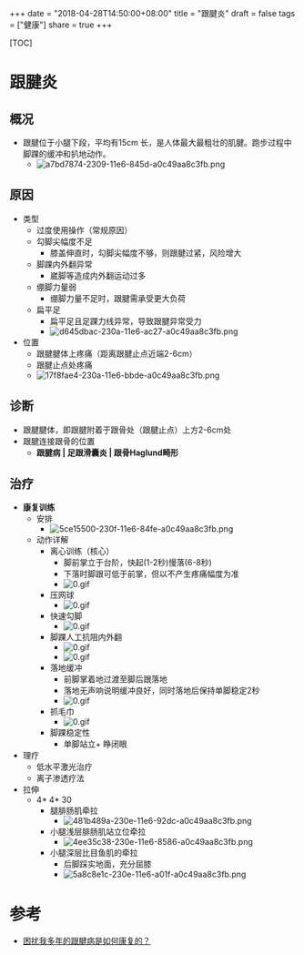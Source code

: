+++
date = "2018-04-28T14:50:00+08:00"
title = "跟腱炎"
draft = false
tags = ["健康"]
share = true
+++

[TOC]

# 跟腱炎
## 概况
- 跟腱位于小腿下段，平均有15cm 长，是人体最大最粗壮的肌腱。跑步过程中脚踝的缓冲和扒地动作。
    - ![a7bd7874-2309-11e6-845d-a0c49aa8c3fb.png](http://7xsy59.com1.z0.glb.clouddn.com/a7bd7874-2309-11e6-845d-a0c49aa8c3fb.png)
## 原因
- 类型
    - 过度使用操作（常规原因）
    - 勾脚尖幅度不足
        - 膝盖伸直时，勾脚尖幅度不够，则跟腱过紧，风险增大
    - 脚踝内外翻异常
        - 崴脚等造成内外翻运动过多
    - 绷脚力量弱
        - 绷脚力量不足时，跟腱需承受更大负荷
    - 扁平足
        - 扁平足且足踝力线异常，导致跟腱异常受力
        - ![d645dbac-230a-11e6-ac27-a0c49aa8c3fb.png](http://7xsy59.com1.z0.glb.clouddn.com/d645dbac-230a-11e6-ac27-a0c49aa8c3fb.png)
- 位置
    - 跟腱腱体上疼痛（距离跟腱止点近端2-6cm）
    - 跟腱止点处疼痛
    - ![17f8fae4-230a-11e6-bbde-a0c49aa8c3fb.png](http://7xsy59.com1.z0.glb.clouddn.com/17f8fae4-230a-11e6-bbde-a0c49aa8c3fb.png)
## 诊断
- 跟腱腱体，即跟腱附着于跟骨处（跟腱止点）上方2-6cm处
- 跟腱连接跟骨的位置
    - **跟腱病 | 足跟滑囊炎 | 跟骨Haglund畸形**
## 治疗
- **康复训练**
    - 安排
        - ![5ce15500-230f-11e6-84fe-a0c49aa8c3fb.png](http://7xsy59.com1.z0.glb.clouddn.com/5ce15500-230f-11e6-84fe-a0c49aa8c3fb.png)
    - 动作详解
        - 离心训练（核心）
            - 脚前掌立于台阶，快起(1-2秒)慢落(6-8秒)
            - 下落时脚跟可低于前掌，但以不产生疼痛幅度为准
            - ![0.gif](http://7xsy59.com1.z0.glb.clouddn.com/0.gif)
        - 压网球
            - ![0.gif](http://7xsy59.com1.z0.glb.clouddn.com/1.gif)
        - 快速勾脚
            - ![0.gif](http://7xsy59.com1.z0.glb.clouddn.com/2.gif)
        - 脚踝人工抗阻内外翻
            - ![0.gif](http://7xsy59.com1.z0.glb.clouddn.com/31.gif)
            - ![0.gif](http://7xsy59.com1.z0.glb.clouddn.com/32.gif)
        - 落地缓冲
            - 前脚掌着地过渡至脚后跟落地
            - 落地无声响说明缓冲良好，同时落地后保持单脚稳定2秒
            - ![0.gif](http://7xsy59.com1.z0.glb.clouddn.com/4.gif)
        - 抓毛巾
            - ![0.gif](http://7xsy59.com1.z0.glb.clouddn.com/5.gif)
        - 脚踝稳定性
            - 单脚站立+ 睁闭眼
- 理疗
    - 低水平激光治疗
    - 离子渗透疗法
- 拉伸
    - 4* 4* 30
        - 腿腓肠肌牵拉
            - ![481b489a-230e-11e6-92dc-a0c49aa8c3fb.png](http://7xsy59.com1.z0.glb.clouddn.com/481b489a-230e-11e6-92dc-a0c49aa8c3fb.png)
        - 小腿浅层腓肠肌站立位牵拉
            - ![4ee35c38-230e-11e6-8586-a0c49aa8c3fb.png](http://7xsy59.com1.z0.glb.clouddn.com/4ee35c38-230e-11e6-8586-a0c49aa8c3fb.png)
        - 小腿深层比目鱼肌的牵拉
            - 后脚踩实地面，充分屈膝
            - ![5a8c8e1c-230e-11e6-a01f-a0c49aa8c3fb.png](http://7xsy59.com1.z0.glb.clouddn.com/5a8c8e1c-230e-11e6-a01f-a0c49aa8c3fb.png)


# 参考
- [困扰我多年的跟腱病是如何康复的？](http://mp.weixin.qq.com/s?__biz=MzI0NTAzODA0Mw==&mid=401828383&idx=1&sn=821071d1f895964435746c93484c7ba1&scene=0#rd)